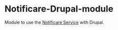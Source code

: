 Notificare-Drupal-module
========================

Module to use the [Notificare Service](https://notifica.re/ "Visit https://notifica.re/") with Drupal.

